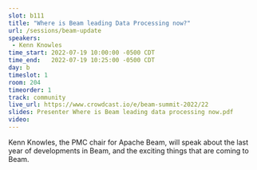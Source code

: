 ```yaml
---
slot: b111
title: "Where is Beam leading Data Processing now?"
url: /sessions/beam-update
speakers:
 - Kenn Knowles
time_start: 2022-07-19 10:00:00 -0500 CDT
time_end:   2022-07-19 10:25:00 -0500 CDT
day: b
timeslot: 1
room: 204
timeorder: 1
track: community
live_url: https://www.crowdcast.io/e/beam-summit-2022/22
slides: Presenter Where is Beam leading data processing now.pdf
video:
---
```


Kenn Knowles, the PMC chair for Apache Beam, will speak about the last year of developments in Beam, and the exciting things that are coming to Beam.